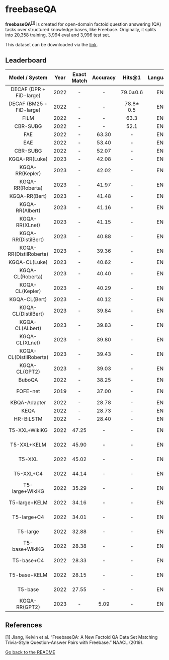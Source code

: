 # freebaseQA

**freebaseQA**<sup>[[1]](#myfootnote1)</sup> is created for open-domain factoid question answering (QA) tasks over structured knowledge bases, like Freebase. Originally, it splits into 20,358 training, 3,994 eval and 3,996 test set.

This dataset can be downloaded via the [link](https://github.com/kelvin-jiang/FreebaseQA).


## Leaderboard 

|  Model / System  | Year | Exact Match | Accuracy | Hits@1 | Language |                      Reported by                      |
|:----------------:|:----:|:-----------:|:--------:|:--------:|:--------:|:-----------------------------------------------------:|
|   DECAF (DPR + FiD-large)  | 2022 |      -      | -  |  79.0±0.6  |    EN     |  [Yu et al.](https://arxiv.org/pdf/2210.00063.pdf)   |
|  DECAF (BM25 + FiD-large)  | 2022 |      -      |  -  | 78.8± 0.5 |    EN     |  [Yu et al.](https://arxiv.org/pdf/2210.00063.pdf)   |
| FILM  | 2022 |      -      |  -  | 63.3 |    EN     |  [Yu et al.](https://arxiv.org/pdf/2210.00063.pdf)   |
| CBR-SUBG  | 2022 |      -      |  -  | 52.1 |    EN     |  [Yu et al.](https://arxiv.org/pdf/2210.00063.pdf)   |
|       FAE        | 2022 |      -      |  63.30   |   -  |   EN     |  [Das et al.](https://arxiv.org/pdf/2202.10610.pdf)   |
|       EAE        | 2022 |      -      |  53.40   |    -  | EN     |  [Das et al.](https://arxiv.org/pdf/2202.10610.pdf)   |
|     CBR-SUBG     | 2022 |      -      |  52.07   |  -  |   EN     |  [Das et al.](https://arxiv.org/pdf/2202.10610.pdf)   |
|   KGQA-RR(Luke)  | 2023 |      -      |  42.08   |  -  |   EN     |  [Hu et al.](https://arxiv.org/pdf/2303.10368.pdf)   |
|   KGQA-RR(Kepler)| 2023 |      -      |  42.02   |  -  |   EN     |  [Hu et al.](https://arxiv.org/pdf/2303.10368.pdf)   |
|  KGQA-RR(Roberta)| 2023 |      -      |  41.97   |  -  |   EN     |  [Hu et al.](https://arxiv.org/pdf/2303.10368.pdf)   |
|  KGQA-RR(Bert)   | 2023 |      -      |  41.48   |  -  |   EN     |  [Hu et al.](https://arxiv.org/pdf/2303.10368.pdf)   |
|  KGQA-RR(Albert) | 2023 |      -      |  41.16   |  -  |   EN     |  [Hu et al.](https://arxiv.org/pdf/2303.10368.pdf)   |
|  KGQA-RR(XLnet)  | 2023 |      -      |  41.15   |  -  |   EN     |  [Hu et al.](https://arxiv.org/pdf/2303.10368.pdf)   |
|  KGQA-RR(DistilBert)| 2023 |      -   |  40.88   |  -  |   EN     |  [Hu et al.](https://arxiv.org/pdf/2303.10368.pdf)   |
|  KGQA-RR(DistilRoberta)| 2023 |     - |  39.36   |  -  |   EN     |  [Hu et al.](https://arxiv.org/pdf/2303.10368.pdf)   |
|   KGQA-CL(Luke)  | 2023 |      -      |  40.62   |  -  |   EN     |  [Hu et al.](https://arxiv.org/pdf/2303.10368.pdf)   |
|  KGQA-CL(Roberta)| 2023 |      -      |  40.40   |  -  |   EN     |  [Hu et al.](https://arxiv.org/pdf/2303.10368.pdf)   |
|  KGQA-CL(Kepler) | 2023 |      -      |  40.29   |  -  |   EN     |  [Hu et al.](https://arxiv.org/pdf/2303.10368.pdf)   |
|  KGQA-CL(Bert)   | 2023 |      -      |  40.12   |  -  |   EN     |  [Hu et al.](https://arxiv.org/pdf/2303.10368.pdf)   |
|  KGQA-CL(DistilBert)| 2023 |      -   |  39.84   |  -  |   EN     |  [Hu et al.](https://arxiv.org/pdf/2303.10368.pdf)   |
|  KGQA-CL(ALbert) | 2023 |         -   |  39.83   |  -  |   EN     |  [Hu et al.](https://arxiv.org/pdf/2303.10368.pdf)   |
|  KGQA-CL(XLnet) | 2023 |          -   |  39.80   |  -  |   EN     |  [Hu et al.](https://arxiv.org/pdf/2303.10368.pdf)   |
|  KGQA-CL(DistilRoberta) | 2023 |  -   |  39.43   |  -  |   EN     |  [Hu et al.](https://arxiv.org/pdf/2303.10368.pdf)   |
|  KGQA-CL(GPT2)   | 2023 |         -   |  39.03   |  -  |   EN     |  [Hu et al.](https://arxiv.org/pdf/2303.10368.pdf)   |
|      BuboQA      | 2022 |      -      |  38.25   |  -  |   EN     |  [Das et al.](https://arxiv.org/pdf/2202.10610.pdf)   |
|     FOFE-net     | 2019 |      -      |  37.00   |   -  |  EN     | [Jiang et al.](https://aclanthology.org/N19-1028.pdf) |
|   KBQA-Adapter   | 2022 |      -      |  28.78   |  -  |   EN     |  [Das et al.](https://arxiv.org/pdf/2202.10610.pdf)   |
|       KEQA       | 2022 |      -      |  28.73   |  -  |   EN     |  [Das et al.](https://arxiv.org/pdf/2202.10610.pdf)   |
|    HR-BiLSTM     | 2022 |      -      |  28.40   |   -  |  EN     |  [Das et al.](https://arxiv.org/pdf/2202.10610.pdf)   |
|  T5-XXL+WikiKG   | 2022 |    47.25    |    -     |   -  |  EN     |   [Moiseev et al.](https://arxiv.org/pdf/2205.08184.pdf)    |
|   T5-XXL+KELM    | 2022 |    45.90     |    -     |   -  |  EN     |   [Moiseev et al.](https://arxiv.org/pdf/2205.08184.pdf)    |
|      T5-XXL      | 2022 |    45.02    |    -     |    -  | EN     |   [Moiseev et al.](https://arxiv.org/pdf/2205.08184.pdf)    |
|    T5-XXL+C4     | 2022 |    44.14    |    -     |   -  |  EN     |   [Moiseev et al.](https://arxiv.org/pdf/2205.08184.pdf)    |
| T5-large+WikiKG  | 2022 |    35.29    |    -     |  -  |   EN     |   [Moiseev et al.](https://arxiv.org/pdf/2205.08184.pdf)    |
|  T5-large+KELM   | 2022 |    34.16    |    -     |  -  |   EN     |   [Moiseev et al.](https://arxiv.org/pdf/2205.08184.pdf)    |
|   T5-large+C4    | 2022 |    34.01    |    -     |  -  |   EN     |   [Moiseev et al.](https://arxiv.org/pdf/2205.08184.pdf)    |
|     T5-large     | 2022 |    32.88    |    -     |   -  |  EN     |   [Moiseev et al.](https://arxiv.org/pdf/2205.08184.pdf)    |
|  T5-base+WikiKG  | 2022 |    28.38    |    -     |   -  |  EN     |   [Moiseev et al.](https://arxiv.org/pdf/2205.08184.pdf)    |
|    T5-base+C4    | 2022 |    28.33    |    -     |  -  |   EN     |   [Moiseev et al.](https://arxiv.org/pdf/2205.08184.pdf)    |
|   T5-base+KELM   | 2022 |    28.15    |    -     |   -  |  EN     |   [Moiseev et al.](https://arxiv.org/pdf/2205.08184.pdf)    |
|     T5-base      | 2022 |    27.55    |    -     |   -  |  EN     |   [Moiseev et al.](https://arxiv.org/pdf/2205.08184.pdf)    |
|  KGQA-RR(GPT2)| 2023 |     - |  5.09   |  -  |   EN     |  [Hu et al.](https://arxiv.org/pdf/2303.10368.pdf)   |



## References 
<a name="myfootnote1">[1]</a> Jiang, Kelvin et al. “FreebaseQA: A New Factoid QA Data Set Matching Trivia-Style Question-Answer Pairs with Freebase.” NAACL (2019).

[Go back to the README](../README.md)

